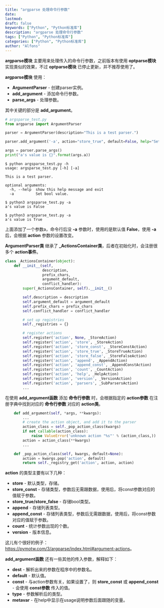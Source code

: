 ```yaml
---
title: "argparse 处理命令行参数"
date: 
lastmod: 
draft: false
keywords: ["Python", "Python标准库"]
description: "argparse 处理命令行参数"
tags: ["Python", "Python标准库"]
categories: ["Python", "Python标准库"]
author: "Alfons"
---
```


**argparse模块** 主要用来处理传入的命令行参数，之前版本有使用 **optparse模块** 实现类似的效果，不过 **optparse模块** 已停止更新，并不推荐使用了。

**argparse模块** 使用：

- **ArgumentParser** - 创建parser实例。
- **add_argument** - 添加命令行参数。
- **parse_args** - 处理参数。

其中关键的部分是 **add_argument**。

<!--more-->

```python
# argsparse_test.py
from argparse import ArgumentParser

parser = ArgumentParser(description="This is a test parser.")

parser.add_argument('-a', action="store_true", default=False, help="Set bool value.")

args = parser.parse_args()
print("a's value is {}".format(args.a))
```

```shell
$ python argsparse_test.py -h
usage: argsparse_test.py [-h] [-a]

This is a test parser.

optional arguments:
  -h, --help  show this help message and exit
  -a          Set bool value.

$ python3 argsparse_test.py -a
a's value is False

$ python3 argsparse_test.py -a
a's value is True
```

上面添加了一个参数a，命令行后没 **-a** 参数时，使用的是默认值 **False**，使用 **-a** 后，会根据 **action** 参数的设置改变。

**ArgumentParser类** 继承了 **_ActionsContainer类**，后者在初始化时，会注册很多个 **action事件**。

```python
class _ActionsContainer(object):
    def __init__(self,
                 description,
                 prefix_chars,
                 argument_default,
                 conflict_handler):
        super(_ActionsContainer, self).__init__()

        self.description = description
        self.argument_default = argument_default
        self.prefix_chars = prefix_chars
        self.conflict_handler = conflict_handler

        # set up registries
        self._registries = {}

        # register actions
        self.register('action', None, _StoreAction)
        self.register('action', 'store', _StoreAction)
        self.register('action', 'store_const', _StoreConstAction)
        self.register('action', 'store_true', _StoreTrueAction)
        self.register('action', 'store_false', _StoreFalseAction)
        self.register('action', 'append', _AppendAction)
        self.register('action', 'append_const', _AppendConstAction)
        self.register('action', 'count', _CountAction)
        self.register('action', 'help', _HelpAction)
        self.register('action', 'version', _VersionAction)
        self.register('action', 'parsers', _SubParsersAction)
        ...
```

在使用 **add_argument函数** 添加 **命令行参数** 时，会根据指定的 **action参数** 在注册字典中找到对应的 **命令行参数** 对应的 **action类**。

```python
    def add_argument(self, *args, **kwargs):
        ...
        # create the action object, and add it to the parser
        action_class = self._pop_action_class(kwargs)
        if not callable(action_class):
            raise ValueError('unknown action "%s"' % (action_class,))
        action = action_class(**kwargs)
        ...

    def _pop_action_class(self, kwargs, default=None):
        action = kwargs.pop('action', default)
        return self._registry_get('action', action, action)
```

**action** 的类型主要有以下几种：

- **store** - 默认类型，存储。
- **store_const** - 存储类型，参数后无需跟数据，使用后，将const参数对应的值赋于参数。
- **store_true/store_false** - 存储bool类型。
- **append** - 存储列表类型。
- **append_const** - 存储列表类型，参数后无需跟数据，使用后，将const参数对应的值赋于参数。
- **count** - 统计参数出现的个数。
- **version** - 版本信息。

这儿有个很好的例子： <https://pymotw.com/3/argparse/index.html#argument-actions>。

**add_argument函数** 还有一些其他的传入参数，解释如下：

- **dest** - 解析出来的参数在程序中的参数名。
- **default** - 默认值。
- **const** - 与action参数有关，如果设置了，则 **store_const** 或 **append_const** - 会使用 **const参数** 传入的值。
- **type** - 参数解析后的类型。
- **metavar** - 在help中显示在usage说明参数后面跟随的变量。